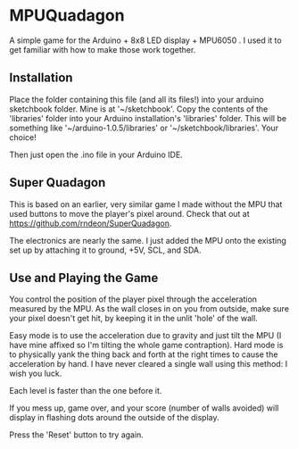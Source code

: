 MPUQuadagon
==========

A simple game for the Arduino + 8x8 LED display + MPU6050 . I used it to get familiar with how to make those work together.

## Installation
Place the folder containing this file (and all its files!) into your arduino sketchbook folder. Mine is at '~/sketchbook'.
Copy the contents of the 'libraries' folder into your Arduino installation's 'libraries' folder. This will be something like '~/arduino-1.0.5/libraries' or '~/sketchbook/libraries'. Your choice!

Then just open the .ino file in your Arduino IDE.

## Super Quadagon
This is based on an earlier, very similar game I made without the MPU that used buttons to move the player's pixel around. Check that out at https://github.com/rndeon/SuperQuadagon. 

The electronics are nearly the same. I just added the MPU onto the existing set up by attaching it to ground, +5V, SCL, and SDA.

## Use and Playing the Game
You control the position of the player pixel through the acceleration measured by the MPU. As the wall closes in on you from outside, make sure your pixel doesn't get hit, by keeping it in the unlit 'hole' of the wall. 

Easy mode is to use the acceleration due to gravity and just tilt the MPU (I have mine affixed so I'm tilting the whole game contraption). Hard mode is to physically yank the thing back and forth at the right times to cause the acceleration by hand. I have never cleared a single wall using this method: I wish you luck.

Each level is faster than the one before it. 

If you mess up, game over, and your score (number of walls avoided) will display in flashing dots around the outside of the display.

Press the 'Reset' button to try again.
